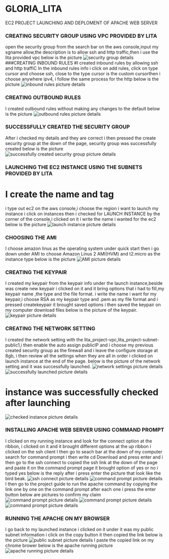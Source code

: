 # GLORIA_LITA
 EC2 PROJECT LAUNCHING AND DEPLOMENT OF APACHE WEB SERVER
### CREATING SECURITY GROUP USING VPC PROVIDED BY LITA
open the security group from the search bar on the aws console,input my sgname allow,the description is to allow ssh and http traffic,then i use the lita provided vpc below is the picture
![security group details](/security-group1.png)
###CREATING INBOUND RULES
#I created inbound rules by allowing ssh and http traffiC
In the inbound rules info i click on add rules, click on type cursor and choose ssh, close to the type cursor is the custom cursorthen i choose anywhere ipv4, i follow the same process for the http below is the picture
![inbound rules picture details](/inbound-rules.png)
### CREATING OUTBOUND RULES 
I created outbound rules without making any changes to the default below is the picture
![outbound rules picture details](/outbound-rules.png)
### SUCCESSFULLY CREATED THE SECURITY GROUP
After i checked my details and they are correct i then pressed the create security group at the down of the page, security group was successfully created below is the picture
![successfully created security group picture details](/successfully-createdsg.png)
### LAUNCHING THE EC2 INSTANCE USING THE SUBNETS PROVIDED BY LITA
# I create the name and tag
i type out ec2 on the aws console,i choose the region i want to launch my instance i click on instances then i checked for LAUNCH INSTANCE by the corner of the  console,i clicked on it i write the name i wanted for the ec2 below is the picture
![launch instance picture details](/instancelaunch.png)
### CHOOSING THE AMI
I choose amazon linus as the operating system under quick start then i go down under AMI to choose Amazon Linus 2 AMI(HVM) and t2.micro as the instance type below is the picture
![AMI picture details](/instance-launch2.png)
### CREATING THE KEYPAIR
I created my keypair from the keypair info under the launch instance,beside was create new keypair i clicked on it and it bring options that i had to fill,my keypair name ,the type and the file format. i write the name i want for my keypair,i choose RSA as my keypair type and .pem as my file format and i pressed createkeypair
it brought saved options i then saved the keypair on my computer download files below is the picture of the keypair.
![keypair picture details](/keypair.png)
### CREATING THE NETWORK SETTING
I created the network setting with the lita_project-vpc,lita_project-subnet-public1,i then enable the auto assign publicIP and i choose my previous created security group as the firewall and i leave the configure storage at 8gb, i then review all the settings when they are all in order i clicked on launch
instance at the end of the page. below is the picture of the network setting and it was successfully launched.
![network settings picture details](/network-setting.png)
![successfully launched picture details](/instance-successful-running)
# instance was successfully checked after launching
![checked instance picture details](/checked-instance.png)
### INSTALLING APACHE WEB SERVER USING COMMAND PROMPT
I clicked on my running instance and look for the connect option at the ribbon, i clicked on it and it brought different options at the up ribbon i clicked on the ssh client
I then go to seach bar at the down of my computer search for command prompt i then write cd Download and press enter and i then go to the ssh connect to copied the ssh link at the down of the page and paste it on the
command prompt page  it brought option of yes or no i typed yes below is the reply after i press enter the picture that look like the bird beak.
![ssh connect picture details](/instanceid.png)
![command prompt picture details](/command-prompt1.png)
I then go to the project guide to run the apache command by copying the link one by one on the command prompt after each one i press the enter button below are pictures to confirm my claim
![command prompt picture details](/command-prompt1)
![command prompt picture details](/command-prompt2)
![command prompt picture details](/command-prompt3)
### RUNNING THE APACHE ON MY BROWSER
I go back to my launched instance i clicked on it under it was my public subnet information i click on the copy button it then copied the link below is the picture
![public subnet picture details](/instance-running.png)
I paste the copied link on my chrome brower below is the apache running picture
![apache running picture details](/apache)
